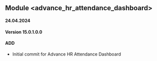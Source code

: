 ## Module <advance_hr_attendance_dashboard>

#### 24.04.2024
#### Version 15.0.1.0.0
#### ADD
- Initial commit for Advance HR Attendance Dashboard
